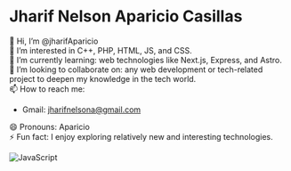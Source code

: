 # Jharif Nelson Aparicio Casillas

👋 Hi, I’m @jharifAparicio  
👀 I’m interested in C++, PHP, HTML, JS, and CSS.  
🌱 I’m currently learning: web technologies like Next.js, Express, and Astro.  
💞️ I’m looking to collaborate on: any web development or tech-related project to deepen my knowledge in the tech world.  
📫 How to reach me:  

- Gmail: [jharifnelsona@gmail.com](mailto:jharifnelsona@gmail.com)  

😄 Pronouns: Aparicio  
⚡ Fun fact: I enjoy exploring relatively new and interesting technologies.

![[JavaScript](https://img.shields.io/badge/TS-TypeScript-blue)](https://developer.mozilla.org/es/docs/Web/JavaScript)
